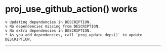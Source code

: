 # proj_use_github_action() works

    v Updating dependencies in DESCRIPTION.
    v No dependencies missing from DESCRIPTION.
    v No extra dependencies in DESCRIPTION.
    * As you add dependencies, call `proj_update_deps()` to update DESCRIPTION.

---

    

